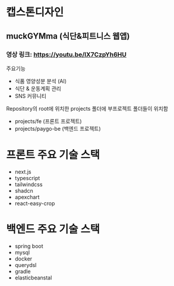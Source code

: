 # 캡스톤디자인 
## muckGYMma (식단&피트니스 웹앱)
### 영상 링크: https://youtu.be/lX7CzpYh6HU

주요기능
- 식품 영양성분 분석 (AI)
- 식단 & 운동계획 관리
- SNS 커뮤니티

Repository의 root에 위치한 projects 폴더에 부프로젝트 폴더들이 위치함
- projects/fe (프론트 프로젝트)
- projects/paygo-be (백엔드 프로젝트)

# 프론트 주요 기술 스택
- next.js
- typescript
- tailwindcss
- shadcn
- apexchart
- react-easy-crop
  
# 백엔드 주요 기술 스택
- spring boot
- mysql
- docker
- querydsl
- gradle
- elasticbeanstal
